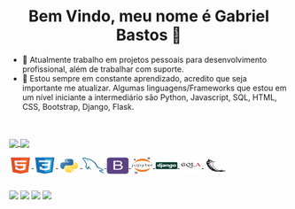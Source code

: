 ### <h1 align="center"> Bem Vindo, meu nome é Gabriel Bastos 👋</h1>



- 🔭 Atualmente trabalho em projetos pessoais para desenvolvimento profissional, além de trabalhar com suporte.<br>
- 🌱 Estou sempre em constante aprendizado, acredito que seja importante me atualizar. Algumas linguagens/Frameworks que estou em um nível iniciante a intermediário são Python, Javascript, SQL, HTML, CSS, Bootstrap, Django, Flask.<br>
<br>
<br>

<div>
  <a href="https://github.com/bastosgabriel312">
  <img height="180em" align="center" src="https://github-readme-stats.vercel.app/api?username=bastosgabriel312&show_icons=true&theme=dark&include_all_commits=true&count_private=true"/>
  <img height="180em" align="center" src="https://github-readme-stats.vercel.app/api/top-langs/?username=bastosgabriel312&layout=compact&langs_count=7&theme=dark"/>
</div>

<div style="display: inline_block"><br>
  <img align="center" alt="HTML" height="30" width="40" src="https://raw.githubusercontent.com/devicons/devicon/master/icons/html5/html5-original.svg">
  <img align="center" alt="CSS" height="30" width="40" src="https://raw.githubusercontent.com/devicons/devicon/master/icons/css3/css3-original.svg">
  <img align="center" alt="Python" height="30" width="40" src="https://raw.githubusercontent.com/devicons/devicon/master/icons/python/python-original.svg">
  <img align="center" alt="mysql" height="30" width="40" src="https://raw.githubusercontent.com/devicons/devicon/master/icons/mysql/mysql-original.svg">
  <img align="center" alt="bootstrap" height="30" width="40" src="https://raw.githubusercontent.com/devicons/devicon/master/icons/bootstrap/bootstrap-plain.svg">
  <img align="center" alt="Python" height="30" width="40" src="https://raw.githubusercontent.com/devicons/devicon/master/icons/jupyter/jupyter-original-wordmark.svg ">
  <img align="center" alt="Python" height="30" width="40" src="https://raw.githubusercontent.com/devicons/devicon/master/icons/django/django-original.svg">
  <img align="center" alt="sqlalchemy" height="30" width="40" src="https://raw.githubusercontent.com/devicons/devicon/master/icons/sqlalchemy/sqlalchemy-original.svg">
  <img align="center" alt="flask" height="30" width="40" src="https://raw.githubusercontent.com/devicons/devicon/master/icons/flask/flask-original.svg">
</div>
  
  ##
<div> 
  <a href = "https://wa.me/55011991677867"><img src="https://img.shields.io/badge/WhatsApp-25D366?style=for-the-badge&logo=whatsapp&logoColor=white" target="_blank"></a>
  <a href ="https://t.me/bastosgabriel312"><img src="https://img.shields.io/badge/Telegram-2CA5E0?style=for-the-badge&logo=telegram&logoColor=white" target="_blank"></a>
  <a href = ""mailto:bastosgabriel312@gmail.com"><img src="https://img.shields.io/badge/Gmail-D14836?style=for-the-badge&logo=gmail&logoColor=white" target="_blank"></a>
  <a href="https://www.linkedin.com/in/bastosgabriel312" target="_blank"><img src="https://img.shields.io/badge/-LinkedIn-%230077B5?style=for-the-badge&logo=linkedin&logoColor=white" target="_blank"></a> 
</div>
    
